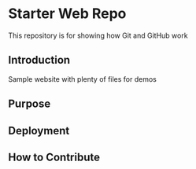 # Starter Web Repo

This repository is for showing how Git and GitHub work

## Introduction

Sample website with plenty of files for demos

## Purpose

## Deployment

## How to Contribute